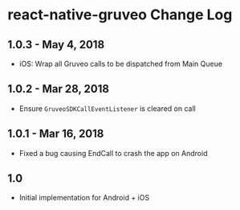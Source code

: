 # react-native-gruveo Change Log

## 1.0.3 - May 4, 2018

- iOS: Wrap all Gruveo calls to be dispatched from Main Queue

## 1.0.2 - Mar 28, 2018

- Ensure `GruveoSDKCallEventListener` is cleared on call

## 1.0.1  - Mar 16, 2018

- Fixed a bug causing EndCall to crash the app on Android

## 1.0

- Initial implementation for Android + iOS
